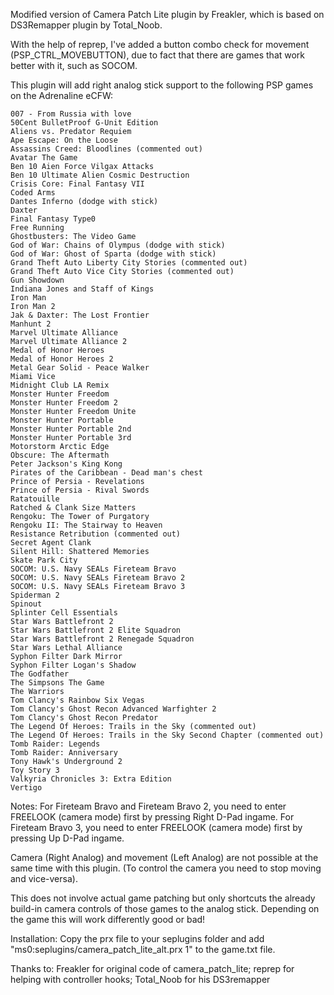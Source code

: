 Modified version of Camera Patch Lite plugin by Freakler, which is based on DS3Remapper plugin by Total_Noob.

With the help of reprep, I've added a button combo check for movement (PSP_CTRL_MOVEBUTTON), due to fact that there are games that work better with it, such as SOCOM.

This plugin will add right analog stick support to the following PSP games on the Adrenaline eCFW:

	007 - From Russia with love
	50Cent BulletProof G-Unit Edition
	Aliens vs. Predator Requiem
	Ape Escape: On the Loose
	Assassins Creed: Bloodlines (commented out)
	Avatar The Game
	Ben 10 Aien Force Vilgax Attacks
	Ben 10 Ultimate Alien Cosmic Destruction
	Crisis Core: Final Fantasy VII
	Coded Arms
	Dantes Inferno (dodge with stick)
	Daxter
	Final Fantasy Type0
	Free Running
	Ghostbusters: The Video Game
	God of War: Chains of Olympus (dodge with stick)
	God of War: Ghost of Sparta	(dodge with stick)
	Grand Theft Auto Liberty City Stories (commented out)
	Grand Theft Auto Vice City Stories (commented out)
	Gun Showdown 
	Indiana Jones and Staff of Kings
	Iron Man
	Iron Man 2
	Jak & Daxter: The Lost Frontier
	Manhunt 2
	Marvel Ultimate Alliance
	Marvel Ultimate Alliance 2
	Medal of Honor Heroes
	Medal of Honor Heroes 2
	Metal Gear Solid - Peace Walker
	Miami Vice
	Midnight Club LA Remix
	Monster Hunter Freedom
	Monster Hunter Freedom 2
	Monster Hunter Freedom Unite
	Monster Hunter Portable
	Monster Hunter Portable 2nd
	Monster Hunter Portable 3rd
	Motorstorm Arctic Edge
	Obscure: The Aftermath
	Peter Jackson's King Kong
	Pirates of the Caribbean - Dead man's chest
	Prince of Persia - Revelations
	Prince of Persia - Rival Swords
	Ratatouille
	Ratched & Clank Size Matters
	Rengoku: The Tower of Purgatory
	Rengoku II: The Stairway to Heaven
	Resistance Retribution (commented out)
	Secret Agent Clank
	Silent Hill: Shattered Memories
	Skate Park City
	SOCOM: U.S. Navy SEALs Fireteam Bravo
	SOCOM: U.S. Navy SEALs Fireteam Bravo 2
	SOCOM: U.S. Navy SEALs Fireteam Bravo 3
	Spiderman 2
	Spinout
	Splinter Cell Essentials
	Star Wars Battlefront 2
	Star Wars Battlefront 2 Elite Squadron
	Star Wars Battlefront 2 Renegade Squadron
	Star Wars Lethal Alliance
	Syphon Filter Dark Mirror
	Syphon Filter Logan's Shadow
	The Godfather
	The Simpsons The Game
	The Warriors
	Tom Clancy's Rainbow Six Vegas
	Tom Clancy's Ghost Recon Advanced Warfighter 2
	Tom Clancy's Ghost Recon Predator
	The Legend Of Heroes: Trails in the Sky (commented out)
	The Legend Of Heroes: Trails in the Sky Second Chapter (commented out)
	Tomb Raider: Legends
	Tomb Raider: Anniversary
	Tony Hawk's Underground 2
	Toy Story 3
	Valkyria Chronicles 3: Extra Edition
	Vertigo


Notes:
For Fireteam Bravo and Fireteam Bravo 2, you need to enter FREELOOK (camera mode) first by pressing Right D-Pad ingame.
For Fireteam Bravo 3, you need to enter FREELOOK (camera mode) first by pressing Up D-Pad ingame.

Camera (Right Analog) and movement (Left Analog) are not possible at the same time with this plugin. (To control the camera you need to stop moving and vice-versa).

This does not involve actual game patching but only shortcuts the already build-in camera controls of those games to the analog stick. Depending on the game this will work differently good or bad!


Installation:
Copy the prx file to your seplugins folder and add "ms0:seplugins/camera_patch_lite_alt.prx 1" to the game.txt file.


Thanks to:
Freakler for original code of camera_patch_lite; reprep for helping with controller hooks; Total_Noob for his DS3remapper
